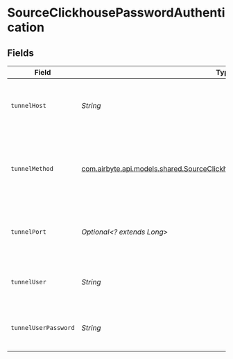 # SourceClickhousePasswordAuthentication


## Fields

| Field                                                                                                                                                   | Type                                                                                                                                                    | Required                                                                                                                                                | Description                                                                                                                                             | Example                                                                                                                                                 |
| ------------------------------------------------------------------------------------------------------------------------------------------------------- | ------------------------------------------------------------------------------------------------------------------------------------------------------- | ------------------------------------------------------------------------------------------------------------------------------------------------------- | ------------------------------------------------------------------------------------------------------------------------------------------------------- | ------------------------------------------------------------------------------------------------------------------------------------------------------- |
| `tunnelHost`                                                                                                                                            | *String*                                                                                                                                                | :heavy_check_mark:                                                                                                                                      | Hostname of the jump server host that allows inbound ssh tunnel.                                                                                        |                                                                                                                                                         |
| `tunnelMethod`                                                                                                                                          | [com.airbyte.api.models.shared.SourceClickhouseSchemasTunnelMethodTunnelMethod](../../models/shared/SourceClickhouseSchemasTunnelMethodTunnelMethod.md) | :heavy_check_mark:                                                                                                                                      | Connect through a jump server tunnel host using username and password authentication                                                                    |                                                                                                                                                         |
| `tunnelPort`                                                                                                                                            | *Optional<? extends Long>*                                                                                                                              | :heavy_minus_sign:                                                                                                                                      | Port on the proxy/jump server that accepts inbound ssh connections.                                                                                     | 22                                                                                                                                                      |
| `tunnelUser`                                                                                                                                            | *String*                                                                                                                                                | :heavy_check_mark:                                                                                                                                      | OS-level username for logging into the jump server host                                                                                                 |                                                                                                                                                         |
| `tunnelUserPassword`                                                                                                                                    | *String*                                                                                                                                                | :heavy_check_mark:                                                                                                                                      | OS-level password for logging into the jump server host                                                                                                 |                                                                                                                                                         |